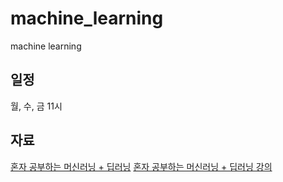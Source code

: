 # machine_learning
machine learning

## 일정
월, 수, 금 11시

## 자료
[혼자 공부하는 머신러닝 + 딥러닝](http://www.yes24.com/Product/Goods/96024871)
[혼자 공부하는 머신러닝 + 딥러닝 강의](https://www.youtube.com/watch?v=J6wehCO_c58&list=PLJN246lAkhQjoU0C4v8FgtbjOIXxSs_4Q)

